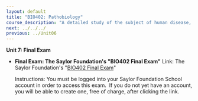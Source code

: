 ```yaml
---
layout: default
title: "BIO402: Pathobiology"
course_description: "A detailed study of the subject of human disease, placing special emphasis on the cause of disease at the tissue level. Focuses on what happens at the molecular and cellular level during inflammation and the immune response, infectious disease, and diseases of the immune system and body systems."
next: ../../../
previous: ../Unit06
---
```

**Unit 7: Final Exam** <span id="7"></span> 
-   **Final Exam: The Saylor Foundation's "BIO402 Final Exam"**
    Link: The Saylor Foundation's "[BIO402 Final
    Exam](http://school.saylor.org/mod/quiz/view.php?id=36)"  
      
     Instructions: You must be logged into your Saylor Foundation School
    account in order to access this exam.  If you do not yet have an
    account, you will be able to create one, free of charge, after
    clicking the link.


